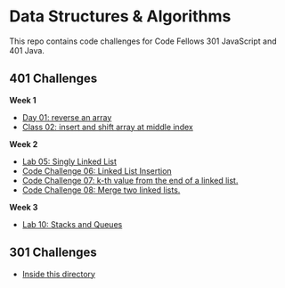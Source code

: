 # Data Structures & Algorithms
This repo contains code challenges for Code Fellows 301 JavaScript and 401 Java.

## 401 Challenges
**Week 1**
- [Day 01: reverse an array]()
- [Class 02: insert and shift array at middle index](./code-challenges/401/readmes/arrayShift.md)

**Week 2**
- [Lab 05: Singly Linked List](./code-challenges/401/readmes/linkedList.md)
- [Code Challenge 06: Linked List Insertion](./code-challenges/401/readmes/linkedListInsertions.md)
- [Code Challenge 07: k-th value from the end of a linked list.](./code-challenges/401/readmes/linkedListKValFromEnd.md)
- [Code Challenge 08: Merge two linked lists.](./code-challenges/401/readmes/mergeLinkedLists.md)

**Week 3**
- [Lab 10: Stacks and Queues](./code-challenges/401/readmes/stacksAndQueues.md)

## 301 Challenges
- [Inside this directory](./code-challenges/301)
